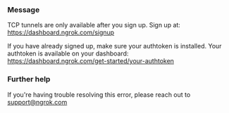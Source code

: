 
### Message
TCP tunnels are only available after you sign up.
Sign up at: https://dashboard.ngrok.com/signup

If you have already signed up, make sure your authtoken is installed.
Your authtoken is available on your dashboard: https://dashboard.ngrok.com/get-started/your-authtoken

### Further help
If you're having trouble resolving this error, please reach out to [support@ngrok.com](mailto:support@ngrok.com?subject=Help%20with%20ERR_NGROK_302)

